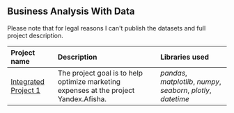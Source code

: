 ## Business Analysis With Data

Please note that for legal reasons I can't publish the datasets and full project description. 

| Project name | Description | Libraries used | 
| :---------------------- | :---------------------- | :---------------------- |
| [Integrated Project 1](https://github.com/vadim-fridman/portfolio-yandex-practicum/edit/master/05_Business_Analysis_With_Data__Yandex_Afisha) | The project goal is to help optimize marketing expenses at the project Yandex.Afisha.  | *pandas*, *matplotlib*, *numpy*, *seaborn*, *plotly*, *datetime*
